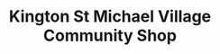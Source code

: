 ---
title: "Kington St Michael Village Community Shop"
url: /chippenham/kington-st-michael-village-community-shop/
shop: convenience
---